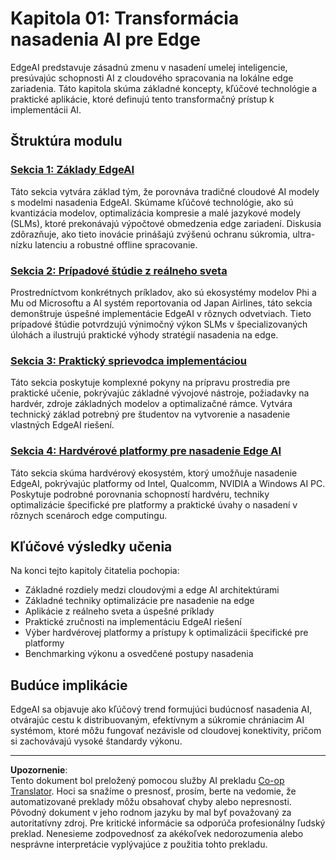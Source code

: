 <!--
CO_OP_TRANSLATOR_METADATA:
{
  "original_hash": "ddfe62b8e130979b7034bc6fbb7d510c",
  "translation_date": "2025-09-18T18:41:04+00:00",
  "source_file": "Module01/README.md",
  "language_code": "sk"
}
-->
# Kapitola 01: Transformácia nasadenia AI pre Edge

EdgeAI predstavuje zásadnú zmenu v nasadení umelej inteligencie, presúvajúc schopnosti AI z cloudového spracovania na lokálne edge zariadenia. Táto kapitola skúma základné koncepty, kľúčové technológie a praktické aplikácie, ktoré definujú tento transformačný prístup k implementácii AI.

## Štruktúra modulu

### [Sekcia 1: Základy EdgeAI](./01.EdgeAIFundamentals.md)
Táto sekcia vytvára základ tým, že porovnáva tradičné cloudové AI modely s modelmi nasadenia EdgeAI. Skúmame kľúčové technológie, ako sú kvantizácia modelov, optimalizácia kompresie a malé jazykové modely (SLMs), ktoré prekonávajú výpočtové obmedzenia edge zariadení. Diskusia zdôrazňuje, ako tieto inovácie prinášajú zvýšenú ochranu súkromia, ultra-nízku latenciu a robustné offline spracovanie.

### [Sekcia 2: Prípadové štúdie z reálneho sveta](./02.RealWorldCaseStudies.md)
Prostredníctvom konkrétnych príkladov, ako sú ekosystémy modelov Phi a Mu od Microsoftu a AI systém reportovania od Japan Airlines, táto sekcia demonštruje úspešné implementácie EdgeAI v rôznych odvetviach. Tieto prípadové štúdie potvrdzujú výnimočný výkon SLMs v špecializovaných úlohách a ilustrujú praktické výhody stratégií nasadenia na edge.

### [Sekcia 3: Praktický sprievodca implementáciou](./03.PracticalImplementationGuide.md)
Táto sekcia poskytuje komplexné pokyny na prípravu prostredia pre praktické učenie, pokrývajúc základné vývojové nástroje, požiadavky na hardvér, zdroje základných modelov a optimalizačné rámce. Vytvára technický základ potrebný pre študentov na vytvorenie a nasadenie vlastných EdgeAI riešení.

### [Sekcia 4: Hardvérové platformy pre nasadenie Edge AI](./04.EdgeDeployment.md)
Táto sekcia skúma hardvérový ekosystém, ktorý umožňuje nasadenie EdgeAI, pokrývajúc platformy od Intel, Qualcomm, NVIDIA a Windows AI PC. Poskytuje podrobné porovnania schopností hardvéru, techniky optimalizácie špecifické pre platformy a praktické úvahy o nasadení v rôznych scenároch edge computingu.

## Kľúčové výsledky učenia

Na konci tejto kapitoly čitatelia pochopia:
- Základné rozdiely medzi cloudovými a edge AI architektúrami
- Základné techniky optimalizácie pre nasadenie na edge
- Aplikácie z reálneho sveta a úspešné príklady
- Praktické zručnosti na implementáciu EdgeAI riešení
- Výber hardvérovej platformy a prístupy k optimalizácii špecifické pre platformy
- Benchmarking výkonu a osvedčené postupy nasadenia

## Budúce implikácie

EdgeAI sa objavuje ako kľúčový trend formujúci budúcnosť nasadenia AI, otvárajúc cestu k distribuovaným, efektívnym a súkromie chrániacim AI systémom, ktoré môžu fungovať nezávisle od cloudovej konektivity, pričom si zachovávajú vysoké štandardy výkonu.

---

**Upozornenie**:  
Tento dokument bol preložený pomocou služby AI prekladu [Co-op Translator](https://github.com/Azure/co-op-translator). Hoci sa snažíme o presnosť, prosím, berte na vedomie, že automatizované preklady môžu obsahovať chyby alebo nepresnosti. Pôvodný dokument v jeho rodnom jazyku by mal byť považovaný za autoritatívny zdroj. Pre kritické informácie sa odporúča profesionálny ľudský preklad. Nenesieme zodpovednosť za akékoľvek nedorozumenia alebo nesprávne interpretácie vyplývajúce z použitia tohto prekladu.